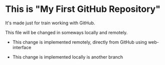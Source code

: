# This is "My First GitHub Repository"

It's made just for train working with GitHub.

This file will be changed in someways locally and remotely.


* This change is implemented remotely, directly from GitHub using web-interface

* This change is implemented locally is another branch
